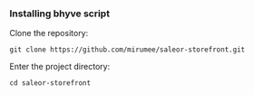### Installing bhyve script

Clone the repository:

```
git clone https://github.com/mirumee/saleor-storefront.git
```

Enter the project directory:

```
cd saleor-storefront
```
